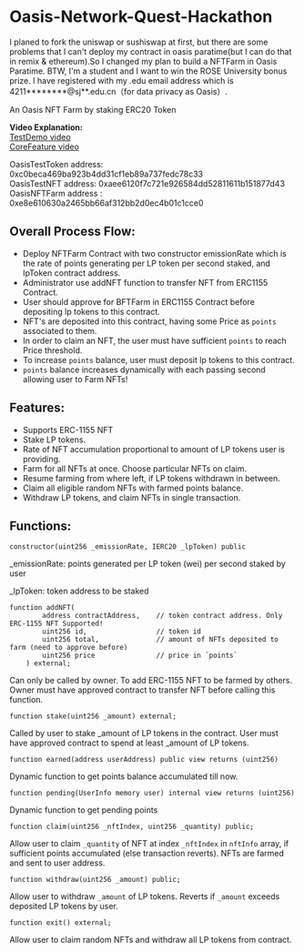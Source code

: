 # Oasis-Network-Quest-Hackathon

I planed to fork the uniswap or sushiswap at first, but there are some problems that I can't deploy my contract in oasis paratime(but I can do that in remix & ethereum).So I changed my plan to build a NFTFarm in Oasis Paratime. BTW, I'm a student and I want  to win the ROSE University bonus prize. I have registered with my .edu email address which  is  4211********@sj**.edu.cn（for data privacy as Oasis）. 

An Oasis NFT Farm  by staking ERC20 Token

**Video Explanation:**   
[TestDemo video](https://drive.google.com/file/d/1h1Xmf1iqTTbmIcguAwhQE_K5qeF_Gds4/view?usp=sharing) <br>
[CoreFeature video](https://drive.google.com/file/d/1GUqVjkfHYmNEFYqkpNq23_k3Xj5eTGsq/view?usp=sharing)



OasisTestToken address: 0xc0beca469ba923b4dd31cf1eb89a737fedc78c33 <br>
OasisTestNFT address: 0xaee6120f7c721e926584dd52811611b151877d43 <br>
OasisNFTFarm address : 0xe8e610630a2465bb66af312bb2d0ec4b01c1cce0

## Overall Process Flow:
 * Deploy NFTFarm Contract with two constructor emissionRate which is  the rate of points generating per LP token per second staked, and lpToken contract address.
 * Administrator use addNFT function to transfer NFT from ERC1155 Contract.
 * User should approve for BFTFarm in ERC1155 Contract  before depositing lp tokens to this contract.
 * NFT's are deposited into this contract, having some Price as `points` associated to them.
 * In order to claim an NFT, the user must have sufficient `points` to reach Price threshold.
 * To increase `points` balance, user must deposit lp tokens to this contract.
 * `points` balance increases dynamically with each passing second allowing user to Farm NFTs!

## Features:
* Supports ERC-1155 NFT
* Stake LP tokens.
* Rate of NFT accumulation proportional to amount of LP tokens user is providing.
* Farm for all NFTs at once. Choose particular NFTs on claim.
* Resume farming from where left, if LP tokens withdrawn in between.
* Claim all eligible random NFTs with farmed points balance.
* Withdraw LP tokens, and claim NFTs in single transaction.

## Functions:
```constructor(uint256 _emissionRate, IERC20 _lpToken) public```

_emissionRate: points generated per LP token (wei) per second staked by user

_lpToken: token address to be staked

```
function addNFT(
        address contractAddress,    // token contract address. Only ERC-1155 NFT Supported!
        uint256 id,                 // token id
        uint256 total,              // amount of NFTs deposited to farm (need to approve before)
        uint256 price               // price in `points`
    ) external;
```
Can only be called by owner. To add ERC-1155 NFT to be farmed by others.
Owner must have approved contract to transfer NFT before calling this function.

```
function stake(uint256 _amount) external;
```
Called by user to stake _amount of LP tokens in the contract.
User must have approved contract to spend at least _amount of LP tokens.

```
function earned(address userAddress) public view returns (uint256) 
```
Dynamic function to get points balance accumulated till now.

```
function pending(UserInfo memory user) internal view returns (uint256)
```
Dynamic function to get  pending points

```
function claim(uint256 _nftIndex, uint256 _quantity) public;
```
Allow user to claim `_quantity` of NFT at index `_nftIndex` in `nftInfo` array, if sufficient points accumulated (else transaction reverts).
NFTs are farmed and sent to user address.



```
function withdraw(uint256 _amount) public;
```
Allow user to withdraw `_amount` of LP tokens. Reverts if `_amount` exceeds deposited LP tokens by user.

```
function exit() external;
```
Allow user to claim random NFTs and withdraw all LP tokens from contract.
